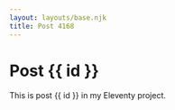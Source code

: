 ```yaml
---
layout: layouts/base.njk
title: Post 4168
---
```


# Post {{ id }}

This is post {{ id }} in my Eleventy project.
